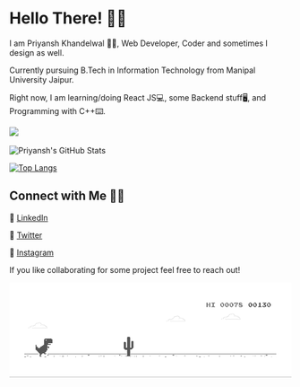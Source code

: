 # Hello There! 👋🏻

I am Priyansh Khandelwal 👨‍💻, Web Developer, Coder and sometimes I design as well.

Currently pursuing B.Tech in Information Technology from Manipal University Jaipur.

Right now, I am learning/doing React JS💻, some Backend stuff🖥, and Programming with C++⌨. 


![](https://komarev.com/ghpvc/?username=priyanshk20&color=red)


![Priyansh's GitHub Stats](https://github-readme-stats.vercel.app/api?username=priyanshk20&show_icons=true&theme=synthwave&count_private=true&include_all_commits=true)

[![Top Langs](https://github-readme-stats.vercel.app/api/top-langs/?username=priyanshk20&layout=compact)](https://github.com/priyanshk20/github-readme-stats)



## Connect with Me 🤝🏻

🎇 [LinkedIn](https://www.linkedin.com/in/priyansh-khandelwal-34867b188/)
 
🎇 [Twitter](https://twitter.com/priyanshk20)
 
🎇 [Instagram](https://www.instagram.com/ipriyanshk/)

If you like collaborating for some project feel free to reach out! 

 ![Dino](https://raw.githubusercontent.com/priyanshk20/priyanshk20/master/dino.gif)
 

